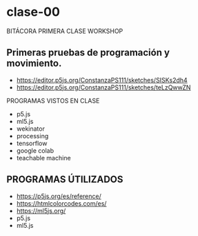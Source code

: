 # clase-00

BITÁCORA PRIMERA CLASE WORKSHOP

## Primeras pruebas de programación y movimiento.

* https://editor.p5js.org/ConstanzaPS111/sketches/SISKs2dh4
* https://editor.p5js.org/ConstanzaPS111/sketches/teLzQwwZN

PROGRAMAS VISTOS EN CLASE
* p5.js
* ml5.js
* wekinator
* processing
* tensorflow
* google colab
* teachable machine

## PROGRAMAS ÚTILIZADOS

* https://p5js.org/es/reference/
* https://htmlcolorcodes.com/es/
* https://ml5js.org/
* p5.js
* ml5.js

